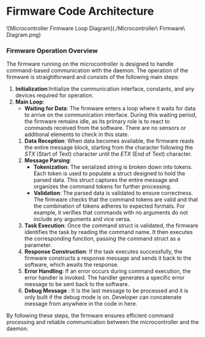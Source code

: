 # Firmware Code Architecture

![Microcontroller Firmware Loop Diagram](./Microcontroller\ Firmware\ Diagram.png)

### Firmware Operation Overview

The firmware running on the microcontroller is designed to handle command-based communication with the daemon. The operation of the firmware is straightforward and consists of the following main steps:

1. **Initialization**:Initialize the communication interface, constants, and any devices required for operation.
2. **Main Loop**:
    - **Waiting for Data**: The firmware enters a loop where it waits for data to arrive on the communication interface. During this waiting period, the firmware remains idle, as its primary role is to react to commands received from the software. There are no sensors or additional elements to check in this state.
	1. **Data Reception**: When data becomes available, the firmware reads the entire message block, starting from the character following the *STX* (Start of Text) character until the *ETX* (End of Text) character. 
	2. **Message Parsing**:
	    - **Tokenization**: The serialized string is broken down into tokens. Each token is used to populate a struct designed to hold the parsed data. This struct captures the entire message and organizes the command tokens for further processing.
	    - **Validation**: The parsed data is validated to ensure correctness. The firmware checks that the command tokens are valid and that the combination of tokens adheres to expected formats. For example, it verifies that commands with no arguments do not include any arguments and vice versa.
	3. **Task Execution**: Once the command struct is validated, the firmware identifies the task by reading the command name. It then executes the corresponding function, passing the command struct as a parameter.
	4. **Response Construction**: If the task executes successfully, the firmware constructs a response message and sends it back to the software, which awaits the response.
	5. **Error Handling**: If an error occurs during command execution, the error handler is invoked. The handler generates a specific error message to be sent back to the software.
	6. **Debug Message** : It is the last message to be processed and it is only built if the debug mode is on. Developer can concatenate message from anywhere in the code in here.

By following these steps, the firmware ensures efficient command processing and reliable communication between the microcontroller and the daemon.
